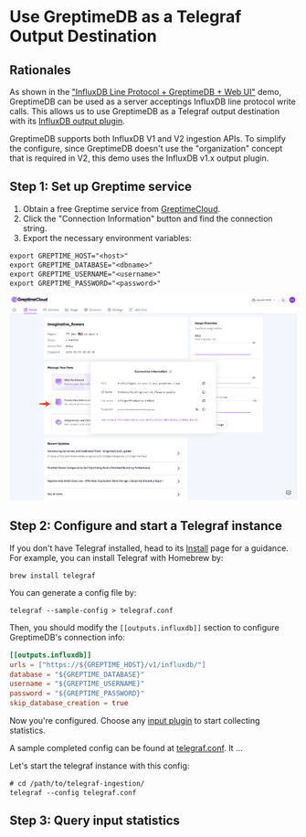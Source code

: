 # Use GreptimeDB as a Telegraf Output Destination

## Rationales

As shown in the ["InfluxDB Line Protocol + GreptimeDB + Web UI"](/influxdb-lineprotocol) demo, GreptimeDB can be used as a server acceptings InfluxDB line protocol write calls. This allows us to use GreptimeDB as a Telegraf output destination with its [InfluxDB output plugin](https://github.com/influxdata/telegraf/blob/master/plugins/outputs/influxdb/README.md).

GreptimeDB supports both InfluxDB V1 and V2 ingestion APIs. To simplify the configure, since GreptimeDB doesn't use the "organization" concept that is required in V2, this demo uses the InfluxDB v1.x output plugin.

## Step 1: Set up Greptime service

1. Obtain a free Greptime service from [GreptimeCloud](https://console.greptime.cloud/). 
2. Click the "Connection Information" button and find the connection string.
3. Export the necessary environment variables:

```shell
export GREPTIME_HOST="<host>"
export GREPTIME_DATABASE="<dbname>"
export GREPTIME_USERNAME="<username>"
export GREPTIME_PASSWORD="<password>"
```

![Connection](/media/conninfo.png)

## Step 2: Configure and start a Telegraf instance

If you don't have Telegraf installed, head to its [Install](https://docs.influxdata.com/telegraf/v1/install/) page for a guidance. For example, you can install Telegraf with Homebrew by:

```shell
brew install telegraf
```

You can generate a config file by:

```shell
telegraf --sample-config > telegraf.conf
```

Then, you should modify the `[[outputs.influxdb]]` section to configure GreptimeDB's connection info:

```toml
[[outputs.influxdb]]
urls = ["https://${GREPTIME_HOST}/v1/influxdb/"]
database = "${GREPTIME_DATABASE}"
username = "${GREPTIME_USERNAME}"
password = "${GREPTIME_PASSWORD}"
skip_database_creation = true
```

Now you're configured. Choose any [input plugin](https://docs.influxdata.com/telegraf/v1/plugins/) to start collecting statistics.

A sample completed config can be found at [telegraf.conf](telegraf.conf). It ...

Let's start the telegraf instance with this config:

```shell
# cd /path/to/telegraf-ingestion/
telegraf --config telegraf.conf
```

## Step 3: Query input statistics

